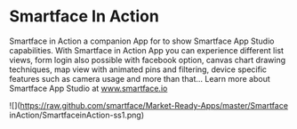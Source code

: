 Smartface In Action
===============

Smartface in Action a companion App for to show Smartface App Studio capabilities. With Smartface in Action App you can experience different list views, form login also possible with facebook option, canvas chart drawing techniques, map view with animated pins and filtering, device specific features such as camera usage and more than that…
Learn more about Smartface App Studio at www.smartface.io

![](https://raw.github.com/smartface/Market-Ready-Apps/master/Smartface inAction/SmartfaceinAction-ss1.png)

